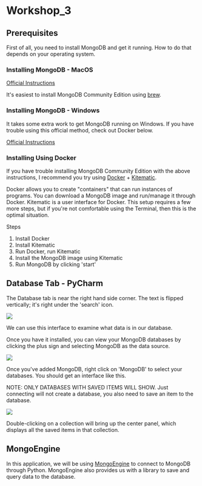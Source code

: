 # Workshop_3

## Prerequisites

First of all, you need to install MongoDB and get it running. How to do that depends on your operating system. 

### Installing MongoDB - MacOS

[Official Instructions](https://docs.mongodb.com/manual/tutorial/install-mongodb-on-os-x/)

It's easiest to install MongoDB Community Edition using [brew](https://brew.sh/).

### Installing MongoDB - Windows

It takes some extra work to get MongoDB running on Windows. If you have trouble using this official method, check out Docker below.

[Official Instructions](https://docs.mongodb.com/manual/tutorial/install-mongodb-on-windows/)

### Installing Using Docker

If you have trouble installing MongoDB Community Edition with the above instructions, I recommend you try using [Docker](https://docs.docker.com/get-docker/) + [Kitematic](https://kitematic.com/).

Docker allows you to create "containers" that can run instances of programs. You can download a MongoDB image and run/manage it through Docker. Kitematic is a user interface for Docker. This setup requires a few more steps, but if you're not comfortable using the Terminal, then this is the optimal situation.

Steps

1) Install Docker
2) Install Kitematic
3) Run Docker, run Kitematic
4) Install the MongoDB image using Kitematic
5) Run MongoDB by clicking 'start'

## Database Tab - PyCharm

The Database tab is near the right hand side corner. The text is flipped vertically; it's right under the 'search' icon.

![](https://i.imgur.com/thIG6HX.png)

We can use this interface to examine what data is in our database.

Once you have it installed, you can view your MongoDB databases by clicking the plus sign and selecting MongoDB as the data source.

![](https://imgur.com/pVy5pFT.png)

Once you've added MongoDB, right click on 'MongoDB' to select your databases. You should get an interface like this.

NOTE: ONLY DATABASES WITH SAVED ITEMS WILL SHOW. Just connecting will not create a database, you also need to save an item to the database.

![](https://imgur.com/vx91y8f.png)

Double-clicking on a collection will bring up the center panel, which displays all the saved items in that collection. 

## MongoEngine

In this application, we will be using [MongoEngine](https://docs.mongoengine.org/) to connect to MongoDB through Python. MongoEngine also provides us with a library to save and query data to the database.



```
